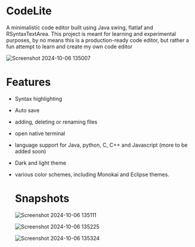# CodeLite

A minimalistic code editor built using Java swing, flatlaf and RSyntaxTextArea. 
This project is meant for learning and experimental purposes, by no means this is a production-ready code editor, but rather a fun attempt to learn and create my own code editor

![Screenshot 2024-10-06 135007](https://github.com/user-attachments/assets/8fe92fed-70f6-4766-939f-de9b4d6775ad)

# Features
* Syntax highlighting
* Auto save
* adding, deleting or renaming files
* open native terminal
* language support for Java, python, C, C++ and Javascript (more to be added soon)
* Dark and light theme
* various color schemes, including Monokai and Eclipse themes.

  # Snapshots

  ![Screenshot 2024-10-06 135111](https://github.com/user-attachments/assets/01ddcdfb-4193-4715-a049-d92649097acf)

  ![Screenshot 2024-10-06 135225](https://github.com/user-attachments/assets/ddd2a519-6f58-4c30-b9c1-1a62ef8ce963)
  
  ![Screenshot 2024-10-06 135324](https://github.com/user-attachments/assets/fdced105-d52d-4cb1-887b-2559fad88b81)

